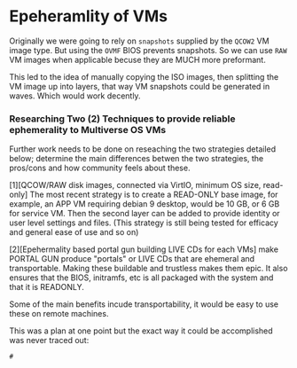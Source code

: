 # Epeheramlity of VMs
Originally we were going to rely on `snapshots` supplied by the `QCOW2` VM image type. But using the `OVMF` BIOS prevents snapshots. So we can use `RAW` VM images when applicable becuse they are MUCH more preformant. 

This led to the idea of manually copying the ISO images, then splitting the VM image up into layers, that way VM snapshots could be generated in waves. Which would work decently. 

### Researching Two (2) Techniques to provide reliable ephemerality to Multiverse OS VMs
Further work needs to be done on reseaching the two strategies detailed below; determine the main differences betwen the two strategies, the pros/cons and how community feels about these.


[1][QCOW/RAW disk images, connected via VirtIO, minimum OS size, read-only] 
The most recent strategy is to create a READ-ONLY base image, for example, an APP VM requiring debian 9 desktop, would be 10 GB, or 6 GB for service VM. Then the second layer can be added to provide identity or user level settings and files. (This strategy is still being tested for efficacy and general ease of use and so on)

[2][Epehermality based portal gun building LIVE CDs for each VMs]
make PORTAL GUN produce "portals" or LIVE CDs that are ehemeral and transportable. Making these buildable and trustless makes them epic. It also ensures that the BIOS, initramfs, etc is all packaged with the system and that it is READONLY.

Some of the main benefits incude transportability, it would be easy to use these on remote machines.

This was a plan at one point but the exact way it could be accomplished was never traced out:

````
# 


````
